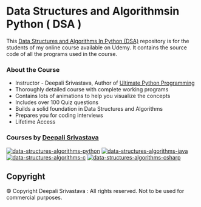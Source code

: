 # Data Structures and Algorithmsin Python ( DSA )

This [Data Structures and Algorithms In Python (DSA)](https://www.udemy.com/course/data-structures-algorithms-in-python/?couponCode=CGX27SEP25) repository is for the students of my online course available on Udemy. It contains the source code of all the programs used in the course. 

### About the Course
 * Instructor - Deepali Srivastava, Author of [Ultimate Python Programming](https://www.amazon.in/Ultimate-Python-Programming-programs-questions/dp/935551655X)
 * Thoroughly detailed course with complete working programs
 * Contains lots of animations to help you visualize the concepts
 * Includes over 100 Quiz questions
 * Builds a solid foundation in Data Structures and Algorithms
 * Prepares you for coding interviews 
 * Lifetime Access

### Courses by [Deepali Srivastava](https://www.udemy.com/user/deepalisrivastava/)

[![data-structures-algorithms-python](https://user-images.githubusercontent.com/96913690/200234827-86aec10a-bfab-4371-91fc-e2be855ff1ff.jpg)](https://www.udemy.com/course/data-structures-algorithms-in-python/?couponCode=CGX27SEP25)
[![data-structures-algorithms-java](https://user-images.githubusercontent.com/96913690/200234744-14a5ed97-085f-44f3-9298-979c2053c580.jpg)](https://www.udemy.com/course/data-structures-and-algorithms-in-java/?couponCode=CGX27SEP25)
[![data-structures-algorithms-c](https://user-images.githubusercontent.com/96913690/200234592-25d33957-0e9e-4cc0-b324-2a73325aca85.jpg)](https://www.udemy.com/course/data-structures-and-algorithms-in-c/?couponCode=CGX27SEP25)
[![data-structures-algorithms-csharp](https://user-images.githubusercontent.com/96913690/200234905-67b85dfd-20c4-4f4b-afd2-e10d3568fff8.jpg)](https://www.udemy.com/course/data-structures-and-algorithms-in-csharp/?couponCode=CGX27SEP25)

<!---

[![data-structures- and-algorithms-in-python](https://user-images.githubusercontent.com/98641125/153196027-592d0307-5130-444f-8527-802634b5cc1e.png)](https://coursegalaxy.newzenler.com/courses/data-structures-algorithms-python-masterclass?coupon=GITHUB50)
[![data-structures- and-algorithms-in-python-2](https://user-images.githubusercontent.com/98641125/153196106-0eb1a386-c36b-4f14-8675-9d865438f882.png)]( https://www.udemy.com/course/data-structures-and-algorithms-in-python-2/?couponCode=GITHUBSTUDENT)
[![python-programming-in-depth](https://user-images.githubusercontent.com/98641125/153196166-45ef8461-adb1-4f9f-b9ee-e482a5ad54a7.png)]( https://www.udemy.com/course/python-programming-in-depth/?couponCode=GITHUBSTUDENT)
[![exception-handling-in-python](https://user-images.githubusercontent.com/98641125/153196201-83c1a210-9c4f-4ba5-a56f-6aa4d4c551b2.png)]( https://www.udemy.com/course/exception-handling-in-python/?couponCode=GITHUBSTUDENT)
[![data-structures- and-algorithms-in-java](https://user-images.githubusercontent.com/98641125/153196280-c2028f4b-d27b-432d-ad5a-9b04be2a3717.png)]( https://www.udemy.com/course/data-structures-and-algorithms-in-java/?couponCode=GITHUBSTUDENT)
[![linux-commands](https://user-images.githubusercontent.com/98641125/153196567-96b3396c-8ee3-4233-b8fc-66c6b3bd830c.png)]( https://www.udemy.com/course/linux-commands/?couponCode=GITHUBSTUDENT)

--->

## Copyright
© Copyright Deepali Srivastava : All rights reserved.
Not to be used for commercial purposes.
